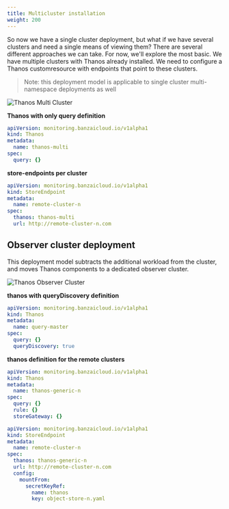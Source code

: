 ```yaml
---
title: Multicluster installation
weight: 200
---
```


So now we have a single cluster deployment, but what if we have several clusters and need a single means of viewing them? There are several different approaches we can take. For now, we'll explore the most basic. We have multiple clusters with Thanos already installed. We need to configure a Thanos customresource with endpoints that point to these clusters.

> Note: this deployment model is applicable to single cluster multi-namespace
> deployments as well

![Thanos Multi Cluster](../../img/thanos-multi-cluster.png)

**Thanos with only query definition**
```yaml
apiVersion: monitoring.banzaicloud.io/v1alpha1
kind: Thanos
metadata:
  name: thanos-multi
spec:
  query: {}
```

**store-endpoints per cluster**
```yaml
apiVersion: monitoring.banzaicloud.io/v1alpha1
kind: StoreEndpoint
metadata:
  name: remote-cluster-n
spec:
  thanos: thanos-multi
  url: http://remote-cluster-n.com
```

## Observer cluster deployment

This deployment model subtracts the additional workload from the cluster, and moves Thanos components to a dedicated observer cluster.

![Thanos Observer Cluster](../../img/thanos-observer-cluster.png)

**thanos with queryDiscovery definition**
```yaml
apiVersion: monitoring.banzaicloud.io/v1alpha1
kind: Thanos
metadata:
  name: query-master
spec:
  query: {}
  queryDiscovery: true
```

**thanos definition for the remote clusters**
```yaml
apiVersion: monitoring.banzaicloud.io/v1alpha1
kind: Thanos
metadata:
  name: thanos-generic-n
spec:
  query: {}
  rule: {}
  storeGateway: {}
```

```yaml
apiVersion: monitoring.banzaicloud.io/v1alpha1
kind: StoreEndpoint
metadata:
  name: remote-cluster-n
spec:
  thanos: thanos-generic-n
  url: http://remote-cluster-n.com
  config:
    mountFrom:
      secretKeyRef:
        name: thanos
        key: object-store-n.yaml
```
